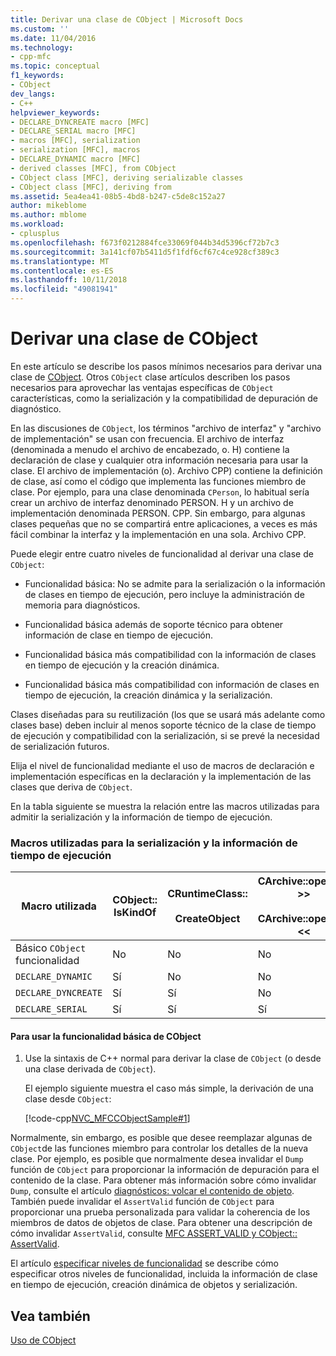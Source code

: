 ```yaml
---
title: Derivar una clase de CObject | Microsoft Docs
ms.custom: ''
ms.date: 11/04/2016
ms.technology:
- cpp-mfc
ms.topic: conceptual
f1_keywords:
- CObject
dev_langs:
- C++
helpviewer_keywords:
- DECLARE_DYNCREATE macro [MFC]
- DECLARE_SERIAL macro [MFC]
- macros [MFC], serialization
- serialization [MFC], macros
- DECLARE_DYNAMIC macro [MFC]
- derived classes [MFC], from CObject
- CObject class [MFC], deriving serializable classes
- CObject class [MFC], deriving from
ms.assetid: 5ea4ea41-08b5-4bd8-b247-c5de8c152a27
author: mikeblome
ms.author: mblome
ms.workload:
- cplusplus
ms.openlocfilehash: f673f0212884fce33069f044b34d5396cf72b7c3
ms.sourcegitcommit: 3a141cf07b5411d5f1fdf6cf67c4ce928cf389c3
ms.translationtype: MT
ms.contentlocale: es-ES
ms.lasthandoff: 10/11/2018
ms.locfileid: "49081941"
---
```

# <a name="deriving-a-class-from-cobject"></a>Derivar una clase de CObject

En este artículo se describe los pasos mínimos necesarios para derivar una clase de [CObject](../mfc/reference/cobject-class.md). Otros `CObject` clase artículos describen los pasos necesarios para aprovechar las ventajas específicas de `CObject` características, como la serialización y la compatibilidad de depuración de diagnóstico.

En las discusiones de `CObject`, los términos "archivo de interfaz" y "archivo de implementación" se usan con frecuencia. El archivo de interfaz (denominada a menudo el archivo de encabezado, o. H) contiene la declaración de clase y cualquier otra información necesaria para usar la clase. El archivo de implementación (o). Archivo CPP) contiene la definición de clase, así como el código que implementa las funciones miembro de clase. Por ejemplo, para una clase denominada `CPerson`, lo habitual sería crear un archivo de interfaz denominado PERSON. H y un archivo de implementación denominada PERSON. CPP. Sin embargo, para algunas clases pequeñas que no se compartirá entre aplicaciones, a veces es más fácil combinar la interfaz y la implementación en una sola. Archivo CPP.

Puede elegir entre cuatro niveles de funcionalidad al derivar una clase de `CObject`:

- Funcionalidad básica: No se admite para la serialización o la información de clases en tiempo de ejecución, pero incluye la administración de memoria para diagnósticos.

- Funcionalidad básica además de soporte técnico para obtener información de clase en tiempo de ejecución.

- Funcionalidad básica más compatibilidad con la información de clases en tiempo de ejecución y la creación dinámica.

- Funcionalidad básica más compatibilidad con información de clases en tiempo de ejecución, la creación dinámica y la serialización.

Clases diseñadas para su reutilización (los que se usará más adelante como clases base) deben incluir al menos soporte técnico de la clase de tiempo de ejecución y compatibilidad con la serialización, si se prevé la necesidad de serialización futuros.

Elija el nivel de funcionalidad mediante el uso de macros de declaración e implementación específicas en la declaración y la implementación de las clases que deriva de `CObject`.

En la tabla siguiente se muestra la relación entre las macros utilizadas para admitir la serialización y la información de tiempo de ejecución.

### <a name="macros-used-for-serialization-and-run-time-information"></a>Macros utilizadas para la serialización y la información de tiempo de ejecución

|Macro utilizada|CObject:: IsKindOf|CRuntimeClass::<br /><br /> CreateObject|CArchive::operator >><br /><br /> CArchive::operator <<|
|----------------|-----------------------|--------------------------------------|-------------------------------------------------------|
|Básico `CObject` funcionalidad|No|No|No|
|`DECLARE_DYNAMIC`|Sí|No|No|
|`DECLARE_DYNCREATE`|Sí|Sí|No|
|`DECLARE_SERIAL`|Sí|Sí|Sí|

#### <a name="to-use-basic-cobject-functionality"></a>Para usar la funcionalidad básica de CObject

1. Use la sintaxis de C++ normal para derivar la clase de `CObject` (o desde una clase derivada de `CObject`).

     El ejemplo siguiente muestra el caso más simple, la derivación de una clase desde `CObject`:

     [!code-cpp[NVC_MFCCObjectSample#1](../mfc/codesnippet/cpp/deriving-a-class-from-cobject_1.h)]

Normalmente, sin embargo, es posible que desee reemplazar algunas de `CObject`de las funciones miembro para controlar los detalles de la nueva clase. Por ejemplo, es posible que normalmente desea invalidar el `Dump` función de `CObject` para proporcionar la información de depuración para el contenido de la clase. Para obtener más información sobre cómo invalidar `Dump`, consulte el artículo [diagnósticos: volcar el contenido de objeto](/previous-versions/visualstudio/visual-studio-2010/sc15kz85). También puede invalidar el `AssertValid` función de `CObject` para proporcionar una prueba personalizada para validar la coherencia de los miembros de datos de objetos de clase. Para obtener una descripción de cómo invalidar `AssertValid`, consulte [MFC ASSERT_VALID y CObject:: AssertValid](/previous-versions/visualstudio/visual-studio-2010/38z04tfa).

El artículo [especificar niveles de funcionalidad](../mfc/specifying-levels-of-functionality.md) se describe cómo especificar otros niveles de funcionalidad, incluida la información de clase en tiempo de ejecución, creación dinámica de objetos y serialización.

## <a name="see-also"></a>Vea también

[Uso de CObject](../mfc/using-cobject.md)

